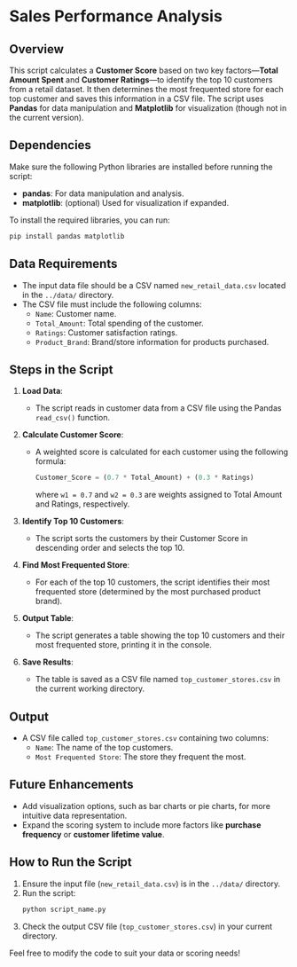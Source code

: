 # Sales Performance Analysis

## Overview

This script calculates a **Customer Score** based on two key factors—**Total Amount Spent** and **Customer Ratings**—to identify the top 10 customers from a retail dataset. It then determines the most frequented store for each top customer and saves this information in a CSV file. The script uses **Pandas** for data manipulation and **Matplotlib** for visualization (though not in the current version).

## Dependencies

Make sure the following Python libraries are installed before running the script:

- **pandas**: For data manipulation and analysis.
- **matplotlib**: (optional) Used for visualization if expanded.

To install the required libraries, you can run:

```bash
pip install pandas matplotlib
```

## Data Requirements

- The input data file should be a CSV named `new_retail_data.csv` located in the `../data/` directory.
- The CSV file must include the following columns:
  - `Name`: Customer name.
  - `Total_Amount`: Total spending of the customer.
  - `Ratings`: Customer satisfaction ratings.
  - `Product_Brand`: Brand/store information for products purchased.

## Steps in the Script

1. **Load Data**:

   - The script reads in customer data from a CSV file using the Pandas `read_csv()` function.

2. **Calculate Customer Score**:

   - A weighted score is calculated for each customer using the following formula:
     ```python
     Customer_Score = (0.7 * Total_Amount) + (0.3 * Ratings)
     ```
     where `w1 = 0.7` and `w2 = 0.3` are weights assigned to Total Amount and Ratings, respectively.

3. **Identify Top 10 Customers**:

   - The script sorts the customers by their Customer Score in descending order and selects the top 10.

4. **Find Most Frequented Store**:

   - For each of the top 10 customers, the script identifies their most frequented store (determined by the most purchased product brand).

5. **Output Table**:

   - The script generates a table showing the top 10 customers and their most frequented store, printing it in the console.

6. **Save Results**:
   - The table is saved as a CSV file named `top_customer_stores.csv` in the current working directory.

## Output

- A CSV file called `top_customer_stores.csv` containing two columns:
  - `Name`: The name of the top customers.
  - `Most Frequented Store`: The store they frequent the most.

## Future Enhancements

- Add visualization options, such as bar charts or pie charts, for more intuitive data representation.
- Expand the scoring system to include more factors like **purchase frequency** or **customer lifetime value**.

## How to Run the Script

1. Ensure the input file (`new_retail_data.csv`) is in the `../data/` directory.
2. Run the script:
   ```bash
   python script_name.py
   ```
3. Check the output CSV file (`top_customer_stores.csv`) in your current directory.

Feel free to modify the code to suit your data or scoring needs!
